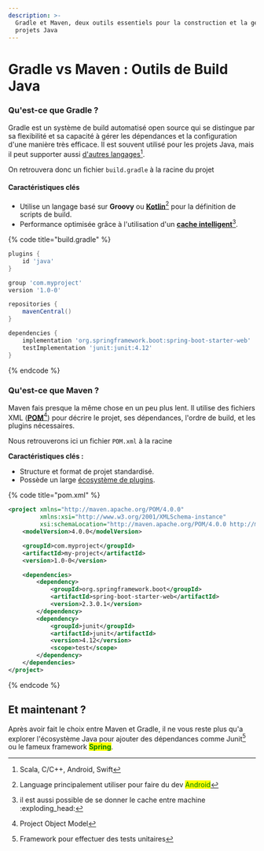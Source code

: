 ```yaml
---
description: >-
  Gradle et Maven, deux outils essentiels pour la construction et la gestion de
  projets Java
---
```


# Gradle vs Maven : Outils de Build Java

### **Qu'est-ce que Gradle ?**

Gradle est un système de build automatisé open source qui se distingue par sa flexibilité et sa capacité à gérer les dépendances et la configuration d'une manière très efficace. Il est souvent utilisé pour les projets Java, mais il peut supporter aussi [d'autres langages](#user-content-fn-1)[^1].

On retrouvera donc un fichier `build.gradle` à la racine du projet

#### **Caractéristiques clés**

* Utilise un langage basé sur **Groovy** ou [**Kotlin**](#user-content-fn-2)[^2] pour la définition de scripts de build.
* Performance optimisée grâce à l'utilisation d'un [**cache intelligent**](#user-content-fn-3)[^3].

{% code title="build.gradle" %}
```gradle
plugins {
    id 'java'
}

group 'com.myproject'
version '1.0-0'

repositories {
    mavenCentral()
}

dependencies {
    implementation 'org.springframework.boot:spring-boot-starter-web'
    testImplementation 'junit:junit:4.12'
}

```
{% endcode %}



### **Qu'est-ce que Maven ?**

Maven fais presque la même chose en un peu plus lent. Il utilise des fichiers XML ([**POM**](#user-content-fn-4)[^4]) pour décrire le projet, ses dépendances, l'ordre de build, et les plugins nécessaires.



Nous retrouverons ici un fichier `POM.xml` à la racine

**Caractéristiques clés :**

* Structure et format de projet standardisé.
* Possède un large [écosystème de plugins](https://maven.apache.org/plugins/).

{% code title="pom.xml" %}
```xml
<project xmlns="http://maven.apache.org/POM/4.0.0"
         xmlns:xsi="http://www.w3.org/2001/XMLSchema-instance"
         xsi:schemaLocation="http://maven.apache.org/POM/4.0.0 http://maven.apache.org/xsd/maven-4.0.0.xsd">
    <modelVersion>4.0.0</modelVersion>

    <groupId>com.myproject</groupId>
    <artifactId>my-project</artifactId>
    <version>1.0-0</version>

    <dependencies>
        <dependency>
            <groupId>org.springframework.boot</groupId>
            <artifactId>spring-boot-starter-web</artifactId>
            <version>2.3.0.1</version>
        </dependency>
        <dependency>
            <groupId>junit</groupId>
            <artifactId>junit</artifactId>
            <version>4.12</version>
            <scope>test</scope>
        </dependency>
    </dependencies>
</project>

```
{% endcode %}



## Et maintenant ?

Après avoir fait le choix entre Maven et Gradle, il ne vous reste plus qu'a explorer l'écosystème Java pour ajouter des dépendances comme Junit[^5] ou le fameux framework <mark style="color:green;">**Spring**</mark>.

[^1]: Scala, C/C++, Android, Swift

[^2]: Language principalement utiliser pour faire du dev <mark style="color:green;">Android</mark>

[^3]: il est aussi possible de se donner le cache entre machine :exploding\_head:

[^4]: Project Object Model

[^5]: Framework pour effectuer des tests unitaires
